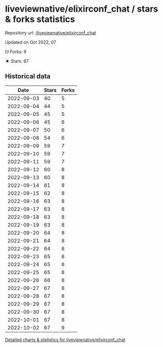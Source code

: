 # liveviewnative/elixirconf_chat / stars & forks statistics

Repository url: [/liveviewnative/elixirconf_chat](https://github.com/liveviewnative/elixirconf_chat)

Updated on Oct 2022, 07

☋ Forks: 9

★ Stars: 67

## Historical data
| Date | Stars | Forks |
|------|-------|-------|
| 2022-09-03 | 40 | 5 | 
| 2022-09-04 | 44 | 5 | 
| 2022-09-05 | 45 | 5 | 
| 2022-09-06 | 45 | 6 | 
| 2022-09-07 | 50 | 6 | 
| 2022-09-08 | 54 | 6 | 
| 2022-09-09 | 59 | 7 | 
| 2022-09-10 | 59 | 7 | 
| 2022-09-11 | 59 | 7 | 
| 2022-09-12 | 60 | 8 | 
| 2022-09-13 | 60 | 8 | 
| 2022-09-14 | 61 | 8 | 
| 2022-09-15 | 62 | 8 | 
| 2022-09-16 | 63 | 8 | 
| 2022-09-17 | 63 | 8 | 
| 2022-09-18 | 63 | 8 | 
| 2022-09-19 | 63 | 8 | 
| 2022-09-20 | 64 | 8 | 
| 2022-09-21 | 64 | 8 | 
| 2022-09-22 | 64 | 8 | 
| 2022-09-23 | 65 | 8 | 
| 2022-09-24 | 65 | 8 | 
| 2022-09-25 | 65 | 8 | 
| 2022-09-26 | 66 | 8 | 
| 2022-09-27 | 67 | 8 | 
| 2022-09-28 | 67 | 8 | 
| 2022-09-29 | 67 | 8 | 
| 2022-09-30 | 67 | 8 | 
| 2022-10-01 | 67 | 8 | 
| 2022-10-02 | 67 | 9 | 


[Detailed charts & statistics for liveviewnative/elixirconf_chat](https://reviewgithub.com/rep/liveviewnative/elixirconf_chat)
